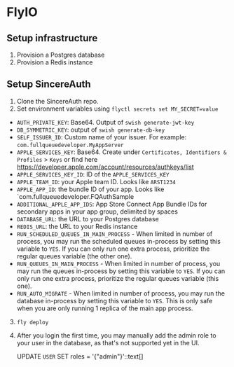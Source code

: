 # FlyIO

## Setup infrastructure

1. Provision a Postgres database
2. Provision a Redis instance

## Setup SincereAuth

1. Clone the SincereAuth repo.
2. Set environment variables using `flyctl secrets set MY_SECRET=value`

- `AUTH_PRIVATE_KEY`: Base64. Output of `swish generate-jwt-key`
- `DB_SYMMETRIC_KEY`: output of `swish generate-db-key`
- `SELF_ISSUER_ID`: Custom name of your issuer. For example: `com.fullqueuedeveloper.MyAppServer`
- `APPLE_SERVICES_KEY`: Base64. Create under `Certificates, Identifiers & Profiles` > `Keys` or find here https://developer.apple.com/account/resources/authkeys/list
- `APPLE_SERVICES_KEY_ID`: ID of the `APPLE_SERVICES_KEY`
- `APPLE_TEAM_ID`: your Apple team ID. Looks like `ARST1234`
- `APPLE_APP_ID`: the bundle ID of your app. Looks like `com.fullqueuedeveloper.FQAuthSample
- `ADDITIONAL_APPLE_APP_IDS`: App Store Connect App Bundle IDs for secondary apps in your app group, delimited by spaces
- `DATABASE_URL`: the URL to your Postgres database
- `REDIS_URL`: the URL to your Redis instance
- `RUN_SCHEDULED_QUEUES_IN_MAIN_PROCESS` - When limited in number of process, you may run the scheduled queues in-process by setting this variable to `YES`. If you can only run one extra process, prioritize the regular queues variable (the other one).
- `RUN_QUEUES_IN_MAIN_PROCESS` - When limited in number of process, you may run the queues in-process by setting this
  variable to `YES`. If you can only run one extra process, prioritize the regular queues variable (this one).
- `RUN_AUTO_MIGRATE` - When limited in number of process, you may run the database in-process by setting this variable to `YES`. This is only safe when you are only running 1 replica of the main app process.

3. `fly deploy`
4. After you login the first time, you may manually add the admin role to your user in the database, as that's not supported yet in the UI.

   UPDATE `USER` SET roles = '{"admin"}'::text[]
